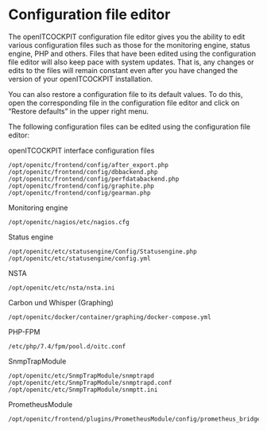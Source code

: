 # Configuration file editor

The openITCOCKPIT configuration file editor gives you the ability to edit various configuration files such as those for the monitoring engine, status engine, PHP and others. Files that have been edited using the configuration file editor will also keep pace with system updates. That is, any changes or edits to the files will remain constant even after you have changed the version of your openITCOCKPIT installation.

You can also restore a configuration file to its default values. To do this, open the corresponding file in the configuration file editor and click on “Restore defaults” in the upper right menu.

The following configuration files can be edited using the configuration file editor:

openITCOCKPIT interface configuration files

```
/opt/openitc/frontend/config/after_export.php
/opt/openitc/frontend/config/dbbackend.php
/opt/openitc/frontend/config/perfdatabackend.php
/opt/openitc/frontend/config/graphite.php
/opt/openitc/frontend/config/gearman.php
```

Monitoring engine

```
/opt/openitc/nagios/etc/nagios.cfg
```

Status engine

```
/opt/openitc/etc/statusengine/Config/Statusengine.php
/opt/openitc/etc/statusengine/config.yml
```

NSTA

```
/opt/openitc/etc/nsta/nsta.ini
```

Carbon und Whisper (Graphing)

```
/opt/openitc/docker/container/graphing/docker-compose.yml
```

PHP-FPM

```
/etc/php/7.4/fpm/pool.d/oitc.conf
```

SnmpTrapModule

```
/opt/openitc/etc/SnmpTrapModule/snmptrapd
/opt/openitc/etc/SnmpTrapModule/snmptrapd.conf
/opt/openitc/etc/SnmpTrapModule/snmptt.ini
```

PrometheusModule

```
/opt/openitc/frontend/plugins/PrometheusModule/config/prometheus_bridge.php
```

